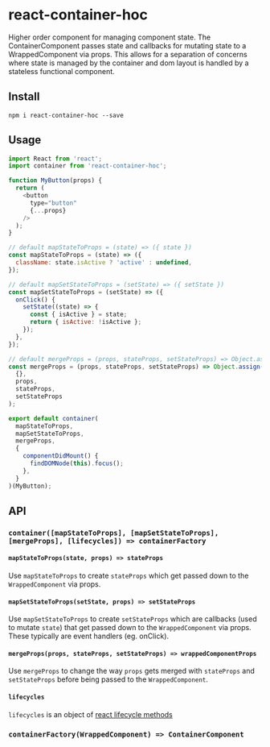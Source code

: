 # react-container-hoc

Higher order component for managing component state. The ContainerComponent passes state and callbacks for mutating state to a WrappedComponent via props. This allows for a separation of concerns where state is managed by the container and dom layout is handled by a stateless functional component.

## Install
```
npm i react-container-hoc --save
```

## Usage

```js
import React from 'react';
import container from 'react-container-hoc';

function MyButton(props) {
  return (
    <button
      type="button"
      {...props}
    />
  );
}

// default mapStateToProps = (state) => ({ state })
const mapStateToProps = (state) => ({
  className: state.isActive ? 'active' : undefined,
});

// default mapSetStateToProps = (setState) => ({ setState })
const mapSetStateToProps = (setState) => ({
  onClick() {
    setState((state) => {
      const { isActive } = state;
      return { isActive: !isActive };
    });
  },
});

// default mergeProps = (props, stateProps, setStateProps) => Object.assign({}, props, stateProps, setStateProps)
const mergeProps = (props, stateProps, setStateProps) => Object.assign(
  {},
  props,
  stateProps,
  setStateProps
);

export default container(
  mapStateToProps,
  mapSetStateToProps,
  mergeProps,
  {
    componentDidMount() {
      findDOMNode(this).focus();
    },
  }
)(MyButton);

```

## API

### `container([mapStateToProps], [mapSetStateToProps], [mergeProps], [lifecycles]) => containerFactory`

#### `mapStateToProps(state, props) => stateProps`
Use `mapStateToProps` to create `stateProps` which get passed down to the `WrappedComponent` via props.

#### `mapSetStateToProps(setState, props) => setStateProps`
Use `mapSetStateToProps` to create `setStateProps` which are callbacks (used to mutate `state`) that get passed down to the `WrappedComponent` via props. These typically are event handlers (eg. onClick).

#### `mergeProps(props, stateProps, setStateProps) => wrappedComponentProps`
Use `mergeProps` to change the way `props` gets merged with `stateProps` and `setStateProps` before being passed to the `WrappedComponent`.

#### `lifecycles`
`lifecycles` is an object of [react lifecycle methods](https://facebook.github.io/react/docs/component-specs.html#lifecycle-methods)

### `containerFactory(WrappedComponent) => ContainerComponent`
